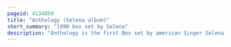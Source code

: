 ```yaml
---
pageid: 4134859
title: "Anthology (Selena album)"
short_summary: "1998 box set by Selena"
description: "Anthology is the first Box set by american Singer Selena. It was released on 7 april 1998 posthumously through Emi Latin to commemorate the Singer's Work. The Collection comprises 30 Tracks, dispersed across three genre-themed Discs: 'Pop / English' showcases uptempo Pop Compositions, 'Mariachi' Highlights Mexican Ballads featuring poignant Narratives of Heartache, and 'Cumbia' presents danceable tropical Rhythms. The Album encompasses Recordings from a 14-year-old Selena on her Alpha Album to the posthumous 'Disco Medley'. With a limited Number of unchanged Tracks anthology predominantly Features reworked and remastered musical Arrangements while preserving the original Vocals. Selena's Death in March 1995 prompted an Influx of Requests from her Admirers. The Singer's Father and Manager abraham Quintanilla expressed a Desire to maintain his Daughter's Legacy through her Music. However, Selena's Family has faced Criticism from both Fans and the Media, who accuse them of capitalizing on her Death and commodifying her Repertoire."
---
```

